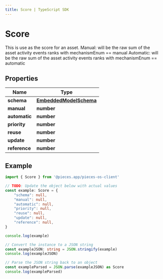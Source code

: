 ```yaml
---
title: Score | TypeScript SDK
---
```



# Score

This is use as the score for an asset.  Manual: will be the raw sum of the asset activity events ranks with mechanismEnum == manual Automatic: will be the raw sum of the asset activity events ranks with mechanismEnum == automatic

## Properties

Name | Type
------------ | -------------
**schema** | [**EmbeddedModelSchema**](EmbeddedModelSchema)
**manual** | **number**
**automatic** | **number**
**priority** | **number**
**reuse** | **number**
**update** | **number**
**reference** | **number**

## Example

```typescript
import { Score } from '@pieces.app/pieces-os-client'

// TODO: Update the object below with actual values
const example: Score = {
    "schema": null,
    "manual": null,
    "automatic": null,
    "priority": null,
    "reuse": null,
    "update": null,
    "reference": null,
}

console.log(example)

// Convert the instance to a JSON string
const exampleJSON: string = JSON.stringify(example)
console.log(exampleJSON)

// Parse the JSON string back to an object
const exampleParsed = JSON.parse(exampleJSON) as Score
console.log(exampleParsed)
```


